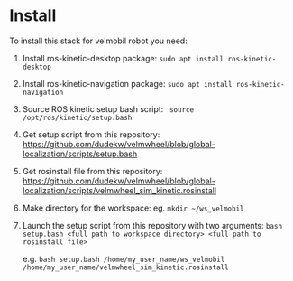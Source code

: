 # Install

To install this stack for velmobil robot you need:
1. Install ros-kinetic-desktop package: ```sudo apt install ros-kinetic-desktop```
2. Install ros-kinetic-navigation package: ```sudo apt install ros-kinetic-navigation```
3. Source ROS kinetic setup bash script:
``` source /opt/ros/kinetic/setup.bash```
4. Get setup script from this repository: https://github.com/dudekw/velmwheel/blob/global-localization/scripts/setup.bash
5. Get rosinstall file from this repository: https://github.com/dudekw/velmwheel/blob/global-localization/scripts/velmwheel_sim_kinetic.rosinstall
6. Make directory for the workspace: eg. ```mkdir ~/ws_velmobil```
7. Launch the setup script from this repository with two arguments: 
```bash setup.bash <full path to workspace directory> <full path to rosinstall file>```

   e.g. ```bash setup.bash /home/my_user_name/ws_velmobil /home/my_user_name/velmwheel_sim_kinetic.rosinstall```
